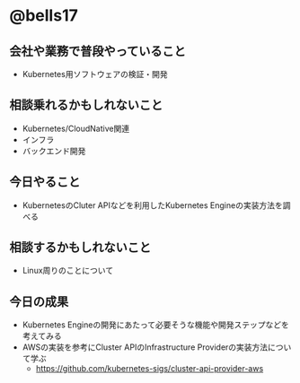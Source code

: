 # @bells17

## 会社や業務で普段やっていること

- Kubernetes用ソフトウェアの検証・開発

## 相談乗れるかもしれないこと

- Kubernetes/CloudNative関連
- インフラ
- バックエンド開発

## 今日やること

- KubernetesのCluter APIなどを利用したKubernetes Engineの実装方法を調べる

## 相談するかもしれないこと

- Linux周りのことについて

## 今日の成果

- Kubernetes Engineの開発にあたって必要そうな機能や開発ステップなどを考えてみる
- AWSの実装を参考にCluster APIのInfrastructure Providerの実装方法について学ぶ
  - https://github.com/kubernetes-sigs/cluster-api-provider-aws
